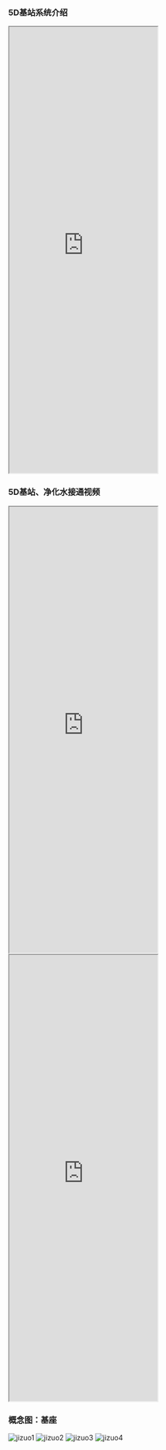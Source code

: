 
### 5D基站系统介绍
<iframe src="https://5docs.oss-cn-shanghai.aliyuncs.com/res/5D网/5D基站/5D基站系统介绍.pdf"  height=900px > </iframe>

### 5D基站、净化水接通视频
<iframe src="https://5docs.oss-cn-shanghai.aliyuncs.com/res/5D网/5D基站/压下即接通 净化水.mp4"  height=900px > </iframe>
<iframe src="https://5docs.oss-cn-shanghai.aliyuncs.com/res/5D网/5D基站/5D my land -5D基站-1920-700.mp4"  height=900px > </iframe>

### 概念图：基座
![jizuo1](https://5docs.oss-cn-shanghai.aliyuncs.com/res/5D网/5D基站/jizuo1.png)
![jizuo2](https://5docs.oss-cn-shanghai.aliyuncs.com/res/5D网/5D基站/jizuo2.png)
![jizuo3](https://5docs.oss-cn-shanghai.aliyuncs.com/res/5D网/5D基站/jizuo3.png)
![jizuo4](https://5docs.oss-cn-shanghai.aliyuncs.com/res/5D网/5D基站/jizuo4.png)
